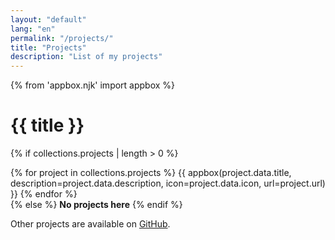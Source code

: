 ```yaml
---
layout: "default"
lang: "en"
permalink: "/projects/"
title: "Projects"
description: "List of my projects"
---
```

{% from 'appbox.njk' import appbox %}

# {{ title }}

{% if collections.projects | length > 0 %}
<section>
  {% for project in collections.projects %}
  {{ appbox(project.data.title,
    description=project.data.description,
    icon=project.data.icon,
    url=project.url) }}
  {% endfor %}
</section>
{% else %}
<strong>No projects here</strong>
{% endif %}

Other projects are available on [GitHub](https://github.com/Cizzuk).
